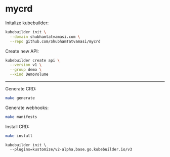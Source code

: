 # mycrd

Initalize kubebuilder:
```bash
kubebuilder init \
  --domain shubhamtatvamasi.com \
  --repo github.com/ShubhamTatvamasi/mycrd
```

Create new API:
```bash
kubebuilder create api \
  --version v1 \
  --group demo \
  --kind DemoVolume
```
---

Generate CRD:
```bash
make generate
```

Generate webhooks:
```bash
make manifests
```

Install CRD:
```bash
make install
```

```
kubebuilder init \
  --plugins=kustomize/v2-alpha,base.go.kubebuilder.io/v3
```
